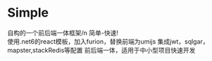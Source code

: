 # Simple
自构的一个前后端一体框架/n
简单-快速!<br />
使用.net6的react模板，加入furion，替换前端为umijs 
集成jwt，sqlgar，mapster,stackRedis等配置 
前后端一体，适用于中小型项目快速开发
